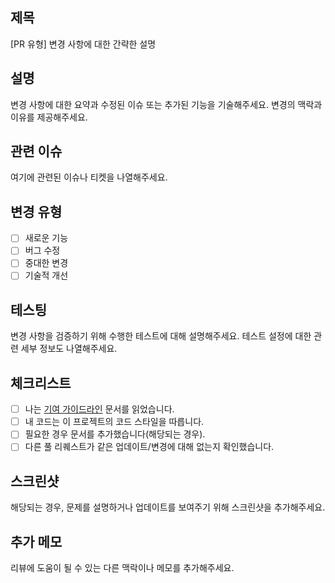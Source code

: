 ## 제목
[PR 유형] 변경 사항에 대한 간략한 설명

## 설명
변경 사항에 대한 요약과 수정된 이슈 또는 추가된 기능을 기술해주세요. 변경의 맥락과 이유를 제공해주세요.

## 관련 이슈
여기에 관련된 이슈나 티켓을 나열해주세요.

## 변경 유형
- [ ] 새로운 기능
- [ ] 버그 수정
- [ ] 중대한 변경
- [ ] 기술적 개선

## 테스팅
변경 사항을 검증하기 위해 수행한 테스트에 대해 설명해주세요. 테스트 설정에 대한 관련 세부 정보도 나열해주세요.

## 체크리스트
- [ ] 나는 [기여 가이드라인](CONTRIBUTING.md) 문서를 읽었습니다.
- [ ] 내 코드는 이 프로젝트의 코드 스타일을 따릅니다.
- [ ] 필요한 경우 문서를 추가했습니다(해당되는 경우).
- [ ] 다른 풀 리퀘스트가 같은 업데이트/변경에 대해 없는지 확인했습니다.

## 스크린샷
해당되는 경우, 문제를 설명하거나 업데이트를 보여주기 위해 스크린샷을 추가해주세요.

## 추가 메모
리뷰에 도움이 될 수 있는 다른 맥락이나 메모를 추가해주세요.
